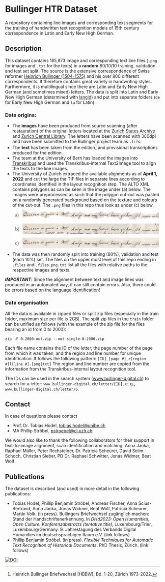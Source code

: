 # Bullinger HTR Dataset
A repository containing line images and corresponding text segments for the training of handwritten text recognition models of 15th century correspondence in Latin and Early New High German.


## Description
This dataset contains 165,673 image and corresponding text line files (```.png``` for images and ```.txt``` for the texts) in a **random** 80/10/10 training, validation and test set split. The source is the extensive correspondence of Swiss reformer [Heinrich Bullinger (1504-1575)](https://hls-dhs-dss.ch/de/articles/010443/2011-04-07/) and his over 800 different correspondents. It therefore contains great variety in handwriting styles. Furthermore, it is multilingual since there are Latin and Early New High German (and sometimes mixed) letters. The data is split into Latin and Early New High German (determined with [langid](https://pypi.org/project/langid/)) and put into separate folders (```de``` for Early New High German and ```la``` for Latin).

### Data origins:
- The **images** have been produced from source scanning (after restauration) of the original letters located at the [Zurich States Archive](https://www.zh.ch/de/direktion-der-justiz-und-des-innern/staatsarchiv.html) and [Zurich Central Library](https://www.zb.uzh.ch/de). The letters have been scanned with 300dpi and have been submitted to the Bullinger project team as ```.tif```s.
- The **text** has been taken from the edition[^1] and provisional transcriptions produced for the edition.
- The team at the University of Bern has loaded the images into [Transkribus](https://readcoop.eu/transkribus/?sc=Transkribus) and used the Transkribus-internal Text2Image tool to align the texts to the line images.
- The University of Zurich extraced the available alignments as of **April 1, 2022** and cut the large the TIF files in separate lines according to coordinates identified in the layout recognition step. The ALTO XML contains polygons as can be seen in the image under (a) below. The images were preprocessed as such that the polygon cut-out was pasted on a randomly generated background based on the texture and colours of the cut-out. The ```.png``` files in this repo thus look as under (c) below.
![Example of different preprocessing stages.](img-prep.png)
- The data was then randomly split into training (80%), validation and test (each 10%) set. The files on the upper most level of this repo ending in ```.files``` and ```.files.png.txt``` list all the files with relative paths to the respective images and texts.

***IMPORTANT***: Since the alignment between text and image lines was produced in an automated way, it can still contain errors. Also, there could be errors based on the language identification!

### Data organisation
All the data is available in zipped files or split zip files (especially in the train folder, maximum size per file is 2GB). The split zip files in the ```train``` folder can be unified as follows (with the example of the zip file for the files bearing an id from 0 to 2000):

```
zip -F 0-2000-out.zip --out single-0-2000.zip
```

Each file name contains the ID of the letter, the page number of the page from which it was taken, and the region and line number for unique identification. It follows the following pattern:
```[ID]_[page #]_r[region #]l[line #].[png|txt]```
The region and line number are copied from the information from the Transkribus-internal layout recognition tool.

The IDs can be used in the search system (www.bullinger-digital.ch) to search for a letter: ```www.bullinger-digital.ch/letter/[ID]```, e. g., ```www.bullinger-digital.ch/letter/6```.


## Contact
In case of questions please contact
- Prof. Dr. Tobias Hodel, tobias.hodel@unibe.ch
- MA Phillip Ströbel, pstroebel@cl.uzh.ch

We would also like to thank the following collaborators for their support in text-to-image alignment, scan identification and matching:
Anna Janka, Raphael Müller, Peter Rechsteiner, Dr. Patricia Scheurer, David Selim Schoch, Christian Sieber, PD Dr. Raphael Schwitter, Jonas Widmer, Beat Wolf

## Publications
The dataset is described (and used) in more detail in the following publications:
- Tobias Hodel, Phillip Benjamin Ströbel, Andreas Fischer, Anna Scius-Bertrand, Anna Janka, Jonas Widmer, Beat Wolf, Patricia Scheurer, Martin Volk. (in press). Bullingers Briefwechsel zugänglich machen: Stand der Handschriftenerkennung. In *DHd2023: Open Humanities, Open Culture. Konferenzabstracts (tentative title)*, Luxembourg/Trier, Luxembourg/Germany. 9. Jahrestagung des Verbands Digital Humanities im deutschsprachigen Raum e.V. (link follows)
- Phillip Benjamin Ströbel. (in press). *Flexible Techniques for Automatic Text Recognition of Historical Documents*. PhD Thesis, Zürich. (link follows)

[![DOI](https://zenodo.org/badge/587775350.svg)](https://zenodo.org/badge/latestdoi/587775350)

[^1]: Heinrich Bullinger Briefwechsel [HBBW], Bd. 1-20, Zürich 1973-2022.
